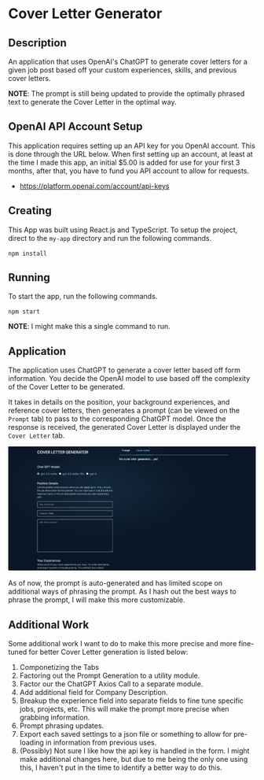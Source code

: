 # Cover Letter Generator

## Description
An application that uses OpenAI's ChatGPT to generate cover letters for a given job post based off your custom experiences, skills, and previous cover letters.

**NOTE**: The prompt is still being updated to provide the optimally phrased text to generate the Cover Letter in the optimal way.

## OpenAI API Account Setup
This application requires setting up an API key for you OpenAI account. This is done through the URL below. When first setting up an account, at least at the time I made this app, an initial $5.00 is added for use for your first 3 months, after that, you have to fund you API account to allow for requests.

* https://platform.openai.com/account/api-keys

## Creating
This App was built using React.js and TypeScript. To setup the project, direct to the `my-app` directory and run the following commands.

```
npm install
```

## Running
To start the app, run the following commands.

```
npm start
```

**NOTE**: I might make this a single command to run.

## Application
The application uses ChatGPT to generate a cover letter based off form information. You decide the OpenAI model to use based off the complexity of the Cover Letter to be generated.

It takes in details on the position, your background experiences, and reference cover letters, then generates a prompt (can be viewed on the `Prompt` tab) to pass to the corresponding ChatGPT model. Once the response is received, the generated Cover Letter is displayed under the `Cover Letter` tab.

<img src="documentation/app_view.png" alt="Application View"></img>

As of now, the prompt is auto-generated and has limited scope on additional ways of phrasing the prompt. As I hash out the best ways to phrase the prompt, I will make this more customizable.

## Additional Work
Some additional work I want to do to make this more precise and more fine-tuned for better Cover Letter generation is listed below:

1. Componetizing the Tabs
2. Factoring out the Prompt Generation to a utility module.
3. Factor our the ChatGPT Axios Call to a separate module.
4. Add additional field for Company Description.
5. Breakup the experience field into separate fields to fine tune specific jobs, projects, etc. This will make the prompt more precise when grabbing information.
6. Prompt phrasing updates.
7. Export each saved settings to a json file or something to allow for pre-loading in information from previous uses.
8. (Possibly) Not sure I like how the api key is handled in the form. I might make additional changes here, but due to me being the only one using this, I haven't put in the time to identify a better way to do this.
